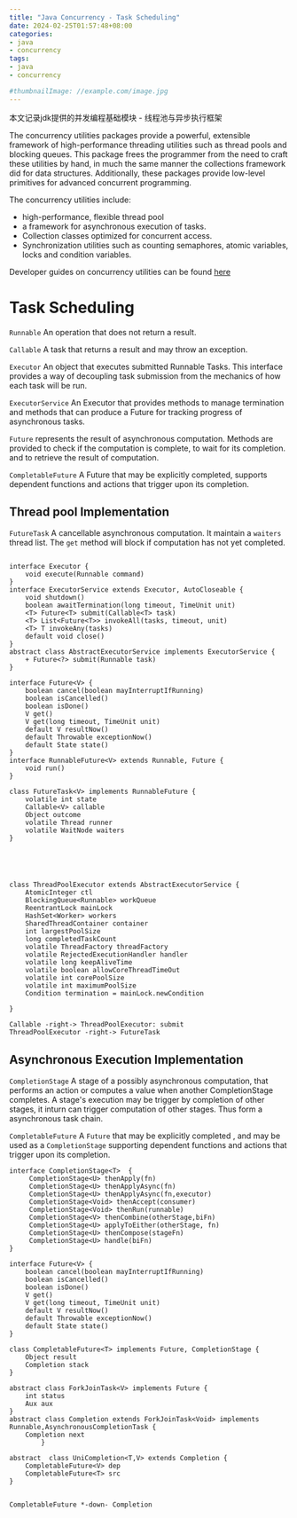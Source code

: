 ```yaml
---
title: "Java Concurrency - Task Scheduling"
date: 2024-02-25T01:57:48+08:00
categories:
- java
- concurrency
tags:
- java
- concurrency

#thumbnailImage: //example.com/image.jpg
---
```

本文记录jdk提供的并发编程基础模块 - 线程池与异步执行框架
<!--more-->


The concurrency utilities packages provide a powerful, extensible framework of high-performance threading utilities such as thread pools and blocking queues. This package frees the programmer from the need to craft these utilities by hand, in much the same manner the collections framework did for data structures. Additionally, these packages provide low-level primitives for advanced concurrent programming.

The concurrency utilities include:
* high-performance, flexible thread pool
* a framework for asynchronous execution of tasks.
* Collection classes optimized for concurrent access.
* Synchronization utilities such as counting semaphores, atomic variables, locks and condition variables. 


Developer guides on concurrency utilities can be found [here](https://docs.oracle.com/en/java/javase/21/core/concurrency.html#GUID-59C16A2D-57CE-4C83-9D6F-91A48E01E3C6)

<!--more-->

# Task Scheduling

`Runnable` An operation that does not return a result.

`Callable` A task that returns a result and may throw an exception.

`Executor` An object that executes submitted Runnable Tasks. This interface provides a way of decoupling task submission from the mechanics of how each task will be run.

`ExecutorService` An Executor that provides methods to manage termination and methods that can produce a Future for tracking progress of asynchronous tasks.

`Future` represents the result of asynchronous computation. Methods are provided to check if the computation is complete, to wait for its completion. and to retrieve the result of computation.

`CompletableFuture` A Future that may be explicitly completed, supports dependent functions and actions that trigger upon its completion.




## Thread pool Implementation

`FutureTask` A cancellable asynchronous computation.
It maintain a `waiters` thread list.
The `get` method will block if computation has not yet completed.  

```plantuml

interface Executor {
    void execute(Runnable command)
}
interface ExecutorService extends Executor, AutoCloseable {
    void shutdown()
    boolean awaitTermination(long timeout, TimeUnit unit)
    <T> Future<T> submit(Callable<T> task)
    <T> List<Future<T>> invokeAll(tasks, timeout, unit)
    <T> T invokeAny(tasks)
    default void close()
}
abstract class AbstractExecutorService implements ExecutorService {
    + Future<?> submit(Runnable task)
}

interface Future<V> {
    boolean cancel(boolean mayInterruptIfRunning)
    boolean isCancelled()
    boolean isDone()
    V get() 
    V get(long timeout, TimeUnit unit)
    default V resultNow() 
    default Throwable exceptionNow()
    default State state()
}
interface RunnableFuture<V> extends Runnable, Future {
    void run()
}

class FutureTask<V> implements RunnableFuture {
    volatile int state
    Callable<V> callable
    Object outcome
    volatile Thread runner
    volatile WaitNode waiters
}





class ThreadPoolExecutor extends AbstractExecutorService {
    AtomicInteger ctl
    BlockingQueue<Runnable> workQueue
    ReentrantLock mainLock
    HashSet<Worker> workers
    SharedThreadContainer container
    int largestPoolSize
    long completedTaskCount
    volatile ThreadFactory threadFactory
    volatile RejectedExecutionHandler handler
    volatile long keepAliveTime
    volatile boolean allowCoreThreadTimeOut
    volatile int corePoolSize
    volatile int maximumPoolSize
    Condition termination = mainLock.newCondition

}

Callable -right-> ThreadPoolExecutor: submit
ThreadPoolExecutor -right-> FutureTask

```

## Asynchronous Execution Implementation

`CompletionStage` A stage of a possibly asynchronous computation, that performs an action or computes a value when another CompletionStage completes.
A stage's execution may be trigger by completion of other stages, it inturn can trigger computation of other stages. Thus form a asynchronous task chain.


`CompletableFuture` A `Future` that may be explicitly completed , and may be used as a `CompletionStage` supporting dependent functions and actions that trigger upon its completion.



```plantuml
interface CompletionStage<T>  {
     CompletionStage<U> thenApply(fn)
     CompletionStage<U> thenApplyAsync(fn)
     CompletionStage<U> thenApplyAsync(fn,executor)
     CompletionStage<Void> thenAccept(consumer)
     CompletionStage<Void> thenRun(runnable)
     CompletionStage<V> thenCombine(otherStage,biFn)
     CompletionStage<U> applyToEither(otherStage, fn)
     CompletionStage<U> thenCompose(stageFn)
     CompletionStage<U> handle(biFn)
}

interface Future<V> {
    boolean cancel(boolean mayInterruptIfRunning)
    boolean isCancelled()
    boolean isDone()
    V get() 
    V get(long timeout, TimeUnit unit)
    default V resultNow() 
    default Throwable exceptionNow()
    default State state()
}

class CompletableFuture<T> implements Future, CompletionStage {
    Object result
    Completion stack
}

abstract class ForkJoinTask<V> implements Future {
    int status
    Aux aux
}
abstract class Completion extends ForkJoinTask<Void> implements Runnable,AsynchronousCompletionTask {
    Completion next
        }

abstract  class UniCompletion<T,V> extends Completion {
    CompletableFuture<V> dep
    CompletableFuture<T> src
}


CompletableFuture *-down- Completion
```

